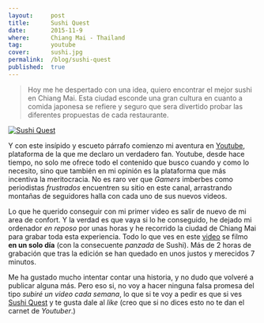 ```yaml
---
layout:     post
title:      Sushi Quest
date:       2015-11-9
where:      Chiang Mai - Thailand
tag:        youtube
cover:      sushi.jpg
permalink:  /blog/sushi-quest
published:  true
---
```


> Hoy me he despertado con una idea, quiero encontrar el mejor sushi en Chiang Mai. Esta ciudad esconde una gran cultura en cuanto a comida japonesa se refiere y seguro que sera divertido probar las diferentes propuestas de cada restaurante.

[![Sushi Quest](/assets/images/posts/youtube-sushi-quest.jpg)](https://www.youtube.com/watch?v=Ei6OdL0NRMo)

Y con este insípido y escueto párrafo comienzo mi aventura en [Youtube](https://www.youtube.com/channel/UC_9KPhtBAnvT2yxF-GChKnQ), plataforma de la que me declaro un verdadero fan. Youtube, desde hace tiempo, no solo me ofrece todo el contenido que busco cuando y como lo necesito, sino que también en mi opinión es la plataforma que más incentiva la meritocracia. No es raro ver que *Gamers* imberbes como periodistas *frustrados* encuentren su sitio en este canal, arrastrando montañas de seguidores halla con cada uno de sus nuevos videos.

Lo que he querido conseguir con mi primer video es salir de nuevo de mi area de confort. Y la verdad es que vaya si lo he conseguido, he dejado mi ordenador *en reposo* por unas horas y he recorrido la ciudad de Chiang Mai para grabar toda esta experiencia. Todo lo que ves en este [video](https://www.youtube.com/channel/UC_9KPhtBAnvT2yxF-GChKnQ) se filmo **en un solo día** (con la consecuente *panzada* de Sushi). Más de 2 horas de grabación que tras la edición se han quedado en unos justos y merecidos 7 minutos.

Me ha gustado mucho intentar contar una historia, y no dudo que volveré a publicar alguna más. Pero eso si, no voy a  hacer ninguna falsa promesa del tipo *subiré un video cada semana*, lo que si te voy a pedir es que si ves [Sushi Quest](https://www.youtube.com/channel/UC_9KPhtBAnvT2yxF-GChKnQ) y te gusta dale al *like* (creo que si no dices esto no te dan el carnet de *Youtuber*.)

